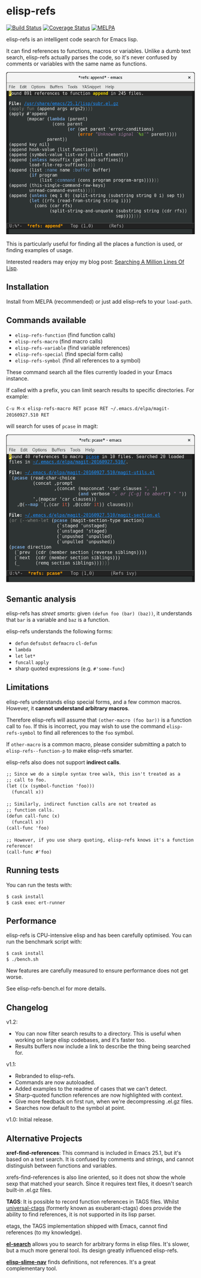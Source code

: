 # elisp-refs
[![Build Status](https://travis-ci.org/Wilfred/elisp-refs.svg?branch=master)](https://travis-ci.org/Wilfred/elisp-refs)
[![Coverage Status](https://coveralls.io/repos/github/Wilfred/elisp-refs/badge.svg?branch=master)](https://coveralls.io/github/Wilfred/elisp-refs?branch=master)
[![MELPA](http://melpa.org/packages/elisp-refs-badge.svg)](http://melpa.org/#/elisp-refs)

elisp-refs is an intelligent code search for Emacs lisp.

It can find references to functions, macros or variables. Unlike a
dumb text search, elisp-refs actually parses the code, so it's never
confused by comments or variables with the same name as functions.

![screenshot](refs_screenshot.png)

This is particularly useful for finding all the places a function is
used, or finding examples of usage.

Interested readers may enjoy my blog post:
[Searching A Million Lines Of Lisp](http://www.wilfred.me.uk/blog/2016/09/30/searching-a-million-lines-of-lisp/).

## Installation

Install from MELPA (recommended) or just add elisp-refs to your `load-path`.

## Commands available

* `elisp-refs-function` (find function calls)
* `elisp-refs-macro` (find macro calls)
* `elisp-refs-variable` (find variable references)
* `elisp-refs-special` (find special form calls)
* `elisp-refs-symbol` (find all references to a symbol)

These command search all the files currently loaded in your Emacs
instance.

If called with a prefix, you can limit search results to specific
directories. For example:

`C-u M-x elisp-refs-macro RET pcase RET ~/.emacs.d/elpa/magit-20160927.510 RET`

will search for uses of `pcase` in magit:

![filtering screenshot](refs_filtered.png)

## Semantic analysis

elisp-refs has *street smarts*: given `(defun foo (bar) (baz))`, it
understands that `bar` is a variable and `baz` is a function.

elisp-refs understands the following forms:

* `defun` `defsubst` `defmacro` `cl-defun`
* `lambda`
* `let` `let*`
* `funcall` `apply`
* sharp quoted expressions (e.g. `#'some-func`)

## Limitations

elisp-refs understands elisp special forms, and a few common
macros. However, it **cannot understand arbitrary macros**.

Therefore elisp-refs will assume that `(other-macro (foo bar))` is a
function call to `foo`. If this is incorrect, you may wish to use the
command `elisp-refs-symbol` to find all references to the `foo` symbol.

If `other-macro` is a common macro, please consider submitting a patch
to `elisp-refs--function-p` to make elisp-refs smarter.

elisp-refs also does not support **indirect calls**.

``` emacs-lisp
;; Since we do a simple syntax tree walk, this isn't treated as a
;; call to foo.
(let ((x (symbol-function 'foo)))
  (funcall x))

;; Similarly, indirect function calls are not treated as
;; function calls.
(defun call-func (x)
  (funcall x))
(call-func 'foo)

;; However, if you use sharp quoting, elisp-refs knows it's a function
reference!
(call-func #'foo)
```

## Running tests

You can run the tests with:

```
$ cask install
$ cask exec ert-runner
```

## Performance

elisp-refs is CPU-intensive elisp and has been carefully optimised. You
can run the benchmark script with:

```
$ cask install
$ ./bench.sh
```

New features are carefully measured to ensure performance does not get
worse.

See elisp-refs-bench.el for more details.

## Changelog

v1.2:

* You can now filter search results to a directory. This is useful
  when working on large elisp codebases, and it's faster too.
* Results buffers now include a link to describe the thing being
  searched for.

v1.1:

* Rebranded to elisp-refs.
* Commands are now autoloaded.
* Added examples to the readme of cases that we can't detect.
* Sharp-quoted function references are now highlighted with context.
* Give more feedback on first run, when we're decompressing .el.gz
  files.
* Searches now default to the symbol at point.

v1.0: Initial release.

## Alternative Projects

**xref-find-references**: This command is included in Emacs 25.1, but
it's based on a text search. It is confused by comments and strings,
and cannot distinguish between functions and variables.

xrefs-find-references is also line oriented, so it does not show the
whole sexp that matched your search. Since it requires text files,
it doesn't search built-in .el.gz files.

**TAGS**: It is possible to record function references in TAGS
files. Whilst [universal-ctags](https://github.com/universal-ctags/ctags) (formerly
known as exuberant-ctags) does provide the ability to find references,
it is not supported in its lisp parser.

etags, the TAGS implementation shipped with Emacs, cannot find
references (to my knowledge).

**[el-search](https://elpa.gnu.org/packages/el-search.html)** allows
you to search for arbitrary forms in elisp files. It's slower, but a
much more general tool. Its design greatly influenced elisp-refs.

**[elisp-slime-nav](https://github.com/purcell/elisp-slime-nav)**
finds definitions, not references. It's a great complementary tool.
